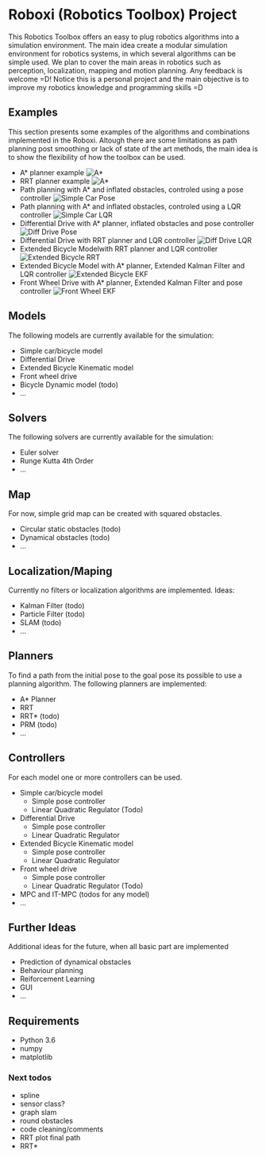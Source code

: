 # Roboxi (Robotics Toolbox) Project
This Robotics Toolbox offers an easy to plug robotics algorithms into a simulation environment. The main idea create a modular simulation environment for robotics systems, in which several algorithms can be simple used.
We plan to cover the main areas in robotics such as perception, localization, mapping and motion planning. Any feedback is welcome =D! Notice this is a personal project and the main objective is to improve my robotics knowledge and programming skills =D

## Examples
This section presents some examples of the algorithms and combinations implemented in the Roboxi. Altough there are some limitations as path planning post smoothing or lack of state of the art methods, the main idea is to show the flexibility of how the toolbox can be used.

* A* planner example
![A*](gifs/a_star.gif)
* RRT planner example
![A*](gifs/rrt.gif)
* Path planning with A* and inflated obstacles, controled using a pose controller
![Simple Car Pose](gifs/simple_bike_pose.gif)
* Path planning with A* and inflated obstacles, controled using a LQR controller
![Simple Car LQR](gifs/simple_bike_lqr.gif)
* Differential Drive with A* planner, inflated obstacles and pose controller
![Diff Drive Pose](gifs/diff_drive_pose.gif)
* Differential Drive with RRT planner and LQR controller
![Diff Drive LQR](gifs/diff_drive_lqr.gif)
* Extended Bicycle Modelwith RRT planner and LQR controller
![Extended Bicycle RRT](gifs/ext_bike_lqr_rrt.gif)
* Extended Bicycle Model with A* planner, Extended Kalman Filter and LQR controller
![Extended Bicycle EKF](gifs/ext_bike_lqr_ekf.gif)
* Front Wheel Drive with A* planner, Extended Kalman Filter and pose controller
![Front Wheel EKF](gifs/front_wheel_drive_ekf.gif)

## Models
The following models are currently available for the simulation:
* Simple car/bicycle model
* Differential Drive
* Extended Bicycle Kinematic model
* Front wheel drive
* Bicycle Dynamic model (todo)
* ...

## Solvers
The following solvers are currently available for the simulation:
* Euler solver
* Runge Kutta 4th Order
* ...

## Map
For now, simple grid map can be created with squared obstacles.
* Circular static obstacles (todo)
* Dynamical obstacles (todo)
* ...

## Localization/Maping
Currently no filters or localization algorithms are implemented. Ideas:
* Kalman Filter (todo)
* Particle Filter (todo)
* SLAM (todo)
* ...

## Planners
To find a path from the initial pose to the goal pose its possible to use a planning algorithm. The following planners are implemented:
* A* Planner
* RRT
* RRT* (todo)
* PRM (todo)
* ...

## Controllers
For each model one or more controllers can be used.
* Simple car/bicycle model
	* Simple pose controller
	* Linear Quadratic Regulator (Todo)
* Differential Drive 
	* Simple pose controller 
	* Linear Quadratic Regulator
* Extended Bicycle Kinematic model 
	* Simple pose controller 
	* Linear Quadratic Regulator
* Front wheel drive 
	* Simple pose controller 
	* Linear Quadratic Regulator (Todo)
* MPC and IT-MPC (todos for any model)
* ...

## Further Ideas
Additional ideas for the future, when all basic part are implemented
* Prediction of dynamical obstacles
* Behaviour planning
* Reiforcement Learning
* GUI
* ...

## Requirements

* Python 3.6
* numpy
* matplotlib

### Next todos
* spline
* sensor class?
* graph slam
* round obstacles
* code cleaning/comments
* RRT plot final path
* RRT*
